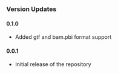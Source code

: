 ### Version Updates

#### 0.1.0
* Added gtf and bam.pbi format support

#### 0.0.1
* Initial release of the repository
